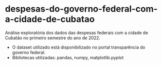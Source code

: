 # despesas-do-governo-federal-com-a-cidade-de-cubatao
Análise exploratória dos dados das despesas federais com a cidade de Cubatão no primeiro semestre do ano de 2022.
- O dataset utilizado está disponibilizado no portal transparência do governo federal.
- Bibliotecas utilizadas: pandas, numpy, matplotlib.pyplot

